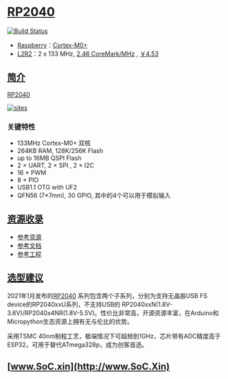 ﻿# [RP2040](https://doc.soc.xin/RP2040)

[![Build Status](https://github.com/SoCXin/RP2040/workflows/src/badge.svg)](https://github.com/SoCXin/RP2040/actions/workflows/src.yml)

* [Raspberry](https://www.raspberrypi.org/)：[Cortex-M0+](https://github.com/SoCXin/Cortex)
* [L2R2](https://github.com/SoCXin/Level)：2 x 133 MHz, [2.46 CoreMark/MHz](https://www.eembc.org/coremark/scores.php) , [￥4.53](https://item.szlcsc.com/2392.html)


## [简介](https://github.com/SoCXin/RP2040/wiki)

[RP2040](https://github.com/SoCXin/RP2040)

[![sites](docs/RP2040.png)](https://www.raspberrypi.org/documentation/rp2040/getting-started/)

### 关键特性

* 133MHz Cortex-M0+ 双核
* 264KB RAM, 128K/256K Flash
* up to 16MB QSPI Flash
* 2 × UART, 2 × SPI , 2 × I2C
* 16 × PWM
* 8 × PIO
* USB1.1 OTG with UF2
* QFN56 (7*7mm), 30 GPIO, 其中的4个可以用于模拟输入

## [资源收录](https://github.com/SoCXin)

* [参考资源](src/)
* [参考文档](docs/)
* [参考工程](project/)

## [选型建议](https://github.com/SoCXin)

2021年1月发布的[RP2040](https://item.szlcsc.com/2392.html) 系列包含两个子系列，分别为支持无晶振USB FS device的RP2040xxU系列，不支持USB的 RP2040xxN(1.8V-3.6V)/RP2040x4NR(1.8V-5.5V)。性价比非常高，开源资源丰富，在Arduino和Micropython生态资源上拥有无与伦比的优势。

采用TSMC 40nm制程工艺，极端情况下可超频到1GHz，芯片带有ADC精度高于ESP32，可用于替代ATmega328p，成为创客首选。

## [www.SoC.xin](http://www.SoC.Xin)
